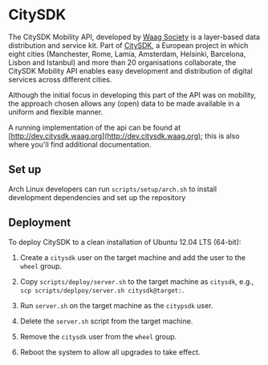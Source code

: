 CitySDK
=======

The CitySDK Mobility API, developed by [Waag Society](http://waag.org/) is a
layer-based data distribution and service kit. Part of
[CitySDK](http://citysdk.eu), a European project in which eight cities
(Manchester, Rome, Lamia, Amsterdam, Helsinki, Barcelona, Lisbon and Istanbul)
and more than 20 organisations collaborate, the CitySDK Mobility API enables
easy development and distribution of digital services across different cities.

Although the initial focus in developing this part of the API was on mobility,
the approach chosen allows any (open) data to be made available in a uniform
and flexible manner.

A running implementation of the api can be found at
[http://dev.citysdk.waag.org](http://dev.citysdk.waag.org); this is also where
you'll find additional documentation.


Set up
------

Arch Linux developers can run `scripts/setup/arch.sh` to install development
dependencies and set up the repository


Deployment
----------

To deploy CitySDK to a clean installation of Ubuntu 12.04 LTS (64-bit):

1.  Create a `citysdk` user on the target machine and add the user to the
    `wheel` group.

2.  Copy `scripts/deploy/server.sh` to the target machine as `citysdk`, e.g.,
    `scp scripts/deplpoy/server.sh citysdk@target:`.

3.  Run `server.sh` on the target machine as the `citypsdk` user.

4.  Delete the `server.sh` script from the target machine.

5.  Remove the `citysdk` user from the `wheel` group.

6.  Reboot the system to allow all upgrades to take effect.

